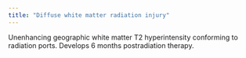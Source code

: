 ```yaml
---
title: "Diffuse white matter radiation injury"
---
```

Unenhancing geographic white matter T2 hyperintensity conforming to radiation ports. Develops 6 months postradiation therapy.

